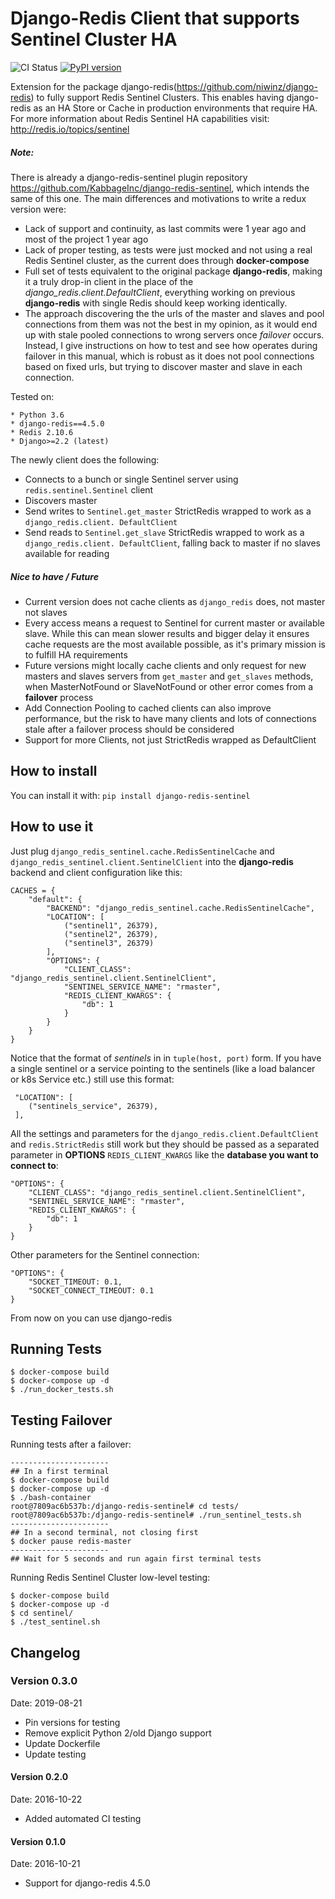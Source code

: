 # Django-Redis Client that supports Sentinel Cluster HA

![CI Status](https://travis-ci.org/danigosa/django-redis-sentinel-redux.svg?branch=master) [![PyPI version](https://badge.fury.io/py/django-redis-sentinel-redux.svg)](https://badge.fury.io/py/django-redis-sentinel-redux)

Extension for the package django-redis(<https://github.com/niwinz/django-redis>) to fully support Redis Sentinel Clusters. This enables having django-redis as an HA Store or Cache in production environments that require HA. For more information about Redis Sentinel HA capabilities visit: http://redis.io/topics/sentinel

##### Note:

There is already a django-redis-sentinel plugin repository <https://github.com/KabbageInc/django-redis-sentinel>, which intends the same of this one. The main differences and motivations to write a redux version were:

- Lack of support and continuity, as last commits were 1 year ago and most of the project 1 year ago
- Lack of proper testing, as tests were just mocked and not using a real Redis Sentinel cluster, as the current does through **docker-compose**
- Full set of tests equivalent to the original package **django-redis**, making it a truly drop-in client in the place of the *django_redis.client.DefaultClient*, everything working on previous **django-redis** with single Redis should keep working identically.
- The approach discovering the the urls of the master and slaves and pool connections from them was not the best in my opinion, as it would end up with stale pooled connections to wrong servers once *failover* occurs. Instead, I give instructions on how to test and see how operates during failover in this manual, which is robust as it does not pool connections based on fixed urls, but trying to discover master and slave in each connection.


Tested on:

    * Python 3.6
    * django-redis==4.5.0
    * Redis 2.10.6
    * Django>=2.2 (latest)
    
The newly client does the following:

- Connects to a bunch or single Sentinel server using ``redis.sentinel.Sentinel`` client
- Discovers master
- Send writes to ``Sentinel.get_master`` StrictRedis wrapped to work as a ``django_redis.client. DefaultClient``
- Send reads to ``Sentinel.get_slave`` StrictRedis wrapped to work as a ``django_redis.client. DefaultClient``, falling back to master if no slaves available for reading

##### Nice to have / Future

- Current version does not cache clients as ``django_redis`` does, not master not slaves
- Every access means a request to Sentinel for current master or available slave. While this can mean slower results and bigger delay it ensures cache requests are the most available possible, as it's primary mission is to fulfill HA requirements
- Future versions might locally cache clients and only request for new masters and slaves servers from ``get_master`` and ``get_slaves`` methods, when MasterNotFound or SlaveNotFound or other error comes from a **failover** process
- Add Connection Pooling to cached clients can also improve performance, but the risk to have many clients and lots of connections stale after a failover process should be considered
- Support for more Clients, not just StrictRedis wrapped as DefaultClient

## How to install

You can install it with: ``pip install django-redis-sentinel``

## How to use it

Just plug ``django_redis_sentinel.cache.RedisSentinelCache`` and ``django_redis_sentinel.client.SentinelClient`` into the **django-redis** backend and client configuration like this:

    CACHES = {
        "default": {
            "BACKEND": "django_redis_sentinel.cache.RedisSentinelCache",
            "LOCATION": [
                ("sentinel1", 26379),
                ("sentinel2", 26379),
                ("sentinel3", 26379)
            ],
            "OPTIONS": {
                "CLIENT_CLASS": "django_redis_sentinel.client.SentinelClient",
                "SENTINEL_SERVICE_NAME": "rmaster",
                "REDIS_CLIENT_KWARGS": {
                    "db": 1
                }
            }
        }
    }

Notice that the format of *sentinels* in in ``tuple(host, port)`` form. If you have a single sentinel or a service pointing to the sentinels (like a load balancer or k8s Service etc.) still use this format:

     "LOCATION": [
        ("sentinels_service", 26379),
     ],

All the settings and parameters for the ``django_redis.client.DefaultClient`` and ``redis.StrictRedis`` still work but they should be passed as a separated parameter in **OPTIONS** ``REDIS_CLIENT_KWARGS`` like the **database you want to connect to**:
    
    "OPTIONS": {
        "CLIENT_CLASS": "django_redis_sentinel.client.SentinelClient",
        "SENTINEL_SERVICE_NAME": "rmaster",
        "REDIS_CLIENT_KWARGS": {
            "db": 1
        }
    }
    
Other parameters for the Sentinel connection:

    "OPTIONS": {
        "SOCKET_TIMEOUT: 0.1,
        "SOCKET_CONNECT_TIMEOUT: 0.1
    }

From now on you can use django-redis 

## Running Tests
    
    $ docker-compose build
    $ docker-compose up -d
    $ ./run_docker_tests.sh

## Testing Failover

Running tests after a failover:

    ----------------------
    ## In a first terminal
    $ docker-compose build
    $ docker-compose up -d
    $ ./bash-container
    root@7809ac6b537b:/django-redis-sentinel# cd tests/
    root@7809ac6b537b:/django-redis-sentinel# ./run_sentinel_tests.sh
    ----------------------
    ## In a second terminal, not closing first
    $ docker pause redis-master
    ----------------------
    ## Wait for 5 seconds and run again first terminal tests
    
Running Redis Sentinel Cluster low-level testing:

    $ docker-compose build
    $ docker-compose up -d
    $ cd sentinel/
    $ ./test_sentinel.sh
    


    
    
    
    

## Changelog

### Version 0.3.0

Date: 2019-08-21

- Pin versions for testing
- Remove explicit Python 2/old Django support
- Update Dockerfile
- Update testing

#### Version 0.2.0

Date: 2016-10-22

- Added automated CI testing

#### Version 0.1.0

Date: 2016-10-21

- Support for django-redis 4.5.0
